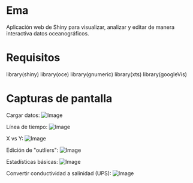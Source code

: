 Ema
===

Aplicación web de Shiny para visualizar, analizar y editar de manera interactiva datos oceanográficos.


Requisitos
===

library(shiny)
library(oce)
library(gnumeric)
library(xts)
library(googleVis)

Capturas de pantalla
===

Cargar datos:
![Image](https://raw.githubusercontent.com/guzmanlopez/Ema/master/Figuras/captura-de-pantalla-01.png)

Línea de tiempo:
![Image](https://raw.githubusercontent.com/guzmanlopez/Ema/master/Figuras/captura-de-pantalla-02.png)

X vs Y:
![Image](https://raw.githubusercontent.com/guzmanlopez/Ema/master/Figuras/captura-de-pantalla-03.png)

Edición de "outliers":
![Image](https://raw.githubusercontent.com/guzmanlopez/Ema/master/Figuras/captura-de-pantalla-04.png)

Estadísticas básicas:
![Image](https://raw.githubusercontent.com/guzmanlopez/Ema/master/Figuras/captura-de-pantalla-05.png)

Convertir conductividad a salinidad (UPS):
![Image](https://raw.githubusercontent.com/guzmanlopez/Ema/master/Figuras/captura-de-pantalla-06.png)
